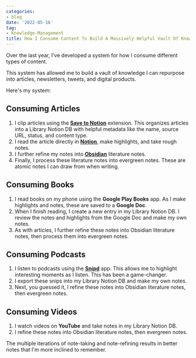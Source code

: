 ```yaml
---
categories:
- blog
date: '2022-05-16'
tag:
- Knowledge-Management
title: How I Consume Content To Build A Massively Helpful Vault Of Knowledge
---
```


Over the last year, I've developed a system for how I consume different types of content. 

This system has allowed me to build a vault of knowledge I can repurpose into articles, newsletters, tweets, and digital products. 

Here's my system:

## Consuming Articles 
1. I clip articles using the **[Save to Notion](https://chrome.google.com/webstore/detail/save-to-notion/ldmmifpegigmeammaeckplhnjbbpccmm)** extension. This organizes articles into a Library Notion DB with helpful metadata like the name, source URL, status, and content type.
2. I read the article directly in **[Notion](notion.so)**, make highlights, and take rough notes.
3. I further refine my notes into **[Obsidian](obsidian.md)** literature notes. 
4. Finally, I process these literature notes into evergreen notes. These are atomic notes I can draw from when writing.

## Consuming Books
1. I read books on my phone using the **Google Play Books** app. As I make highlights and notes, these are saved to a **Google Doc**.
2. When I finish reading, I create a new entry in my Library Notion DB. I review the notes and highlights from the Google Doc and make my own notes.
3. As with articles, I further refine these notes into Obsidian literature notes, then process them into evergreen notes.

## Consuming Podcasts
1. I listen to podcasts using the **[Snipd](https://www.snipd.com/)** app. This allows me to highlight interesting moments as I listen. This has been a game-changer.
2. I export these snips into my Library Notion DB and make my own notes.
3. Next, you guessed it, I refine these notes into Obsidian literature notes, then evergreen notes. 

## Consuming Videos 
1. I watch videos on **YouTube** and take notes in my Library Notion DB.
2. I refine these notes into Obsidian literature notes, then evergreen notes.

The multiple iterations of note-taking and note-refining results in better notes that I'm more inclined to remember.